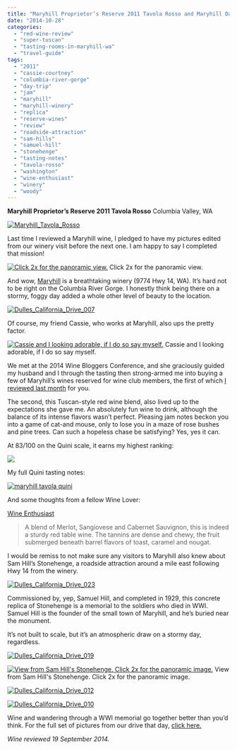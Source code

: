 ```yaml
---
title: "Maryhill Proprietor’s Reserve 2011 Tavola Rosso and Maryhill Day Trip"
date: "2014-10-28"
categories:
  - "red-wine-review"
  - "super-tuscan"
  - "tasting-rooms-in-maryhill-wa"
  - "travel-guide"
tags:
  - "2011"
  - "cassie-courtney"
  - "columbia-river-gorge"
  - "day-trip"
  - "jam"
  - "maryhill"
  - "maryhill-winery"
  - "replica"
  - "reserve-wines"
  - "review"
  - "roadside-attraction"
  - "sam-hills"
  - "samuel-hill"
  - "stonehenge"
  - "tasting-notes"
  - "tavola-rosso"
  - "washington"
  - "wine-enthusiast"
  - "winery"
  - "woody"
---
```


**Maryhill Proprietor’s Reserve 2011 Tavola Rosso** Columbia Valley, WA

[![Maryhill_Tavola_Rosso](http://s3.amazonaws.com/thegourmez-wpmedia/2014/10/Maryhill_Tavola_Rosso-332x500.jpg)](http://www.rebeccagomezfarrell.com/2014/10/maryhill-proprietors-reserve-2011-tavola-rosso/maryhill_tavola_rosso/)

Last time I reviewed a Maryhill wine, I pledged to have my pictures edited from our winery visit before the next one. I am happy to say I completed that mission!




<div class="caption">

[![Click 2x for the panoramic view.](http://s3.amazonaws.com/thegourmez-wpmedia/2014/10/Dulles_California_Drive_001.jpg)](http://www.rebeccagomezfarrell.com/2014/10/maryhill-proprietors-reserve-2011-tavola-rosso/dulles_california_drive_001/) Click 2x for the panoramic view.</div>


And wow, [Maryhill](http://www.maryhillwinery.com/) is a breathtaking winery (9774 Hwy 14, WA). It’s hard not to be right on the Columbia River Gorge. I honestly think being there on a stormy, foggy day added a whole other level of beauty to the location.

[![Dulles_California_Drive_007](http://s3.amazonaws.com/thegourmez-wpmedia/2014/10/Dulles_California_Drive_007-500x168.jpg)](http://www.rebeccagomezfarrell.com/2014/10/maryhill-proprietors-reserve-2011-tavola-rosso/dulles_california_drive_007/)

Of course, my friend Cassie, who works at Maryhill, also ups the pretty factor.




<div class="caption">

[![Cassie and I looking adorable, if I do so say myself.](http://s3.amazonaws.com/thegourmez-wpmedia/2014/10/Dulles_California_Drive_006.jpg)](http://www.rebeccagomezfarrell.com/2014/10/maryhill-proprietors-reserve-2011-tavola-rosso/dulles_california_drive_006/) Cassie and I looking adorable, if I do so say myself.</div>


We met at the 2014 Wine Bloggers Conference, and she graciously guided my husband and I through the tasting then strong-armed me into buying a few of Maryhill’s wines reserved for wine club members, the first of which [I reviewed last month](http://www.rebeccagomezfarrell.com/2014/10/maryhill-mourvedre-2011/) for you.

The second, this Tuscan-style red wine blend, also lived up to the expectations she gave me. An absolutely fun wine to drink, although the balance of its intense flavors wasn’t perfect. Pleasing jam notes beckon you into a game of cat-and mouse, only to lose you in a maze of rose bushes and pine trees. Can such a hopeless chase be satisfying? Yes, yes it can.

At 83/100 on the Quini scale, it earns my highest ranking:

[![](http://s3.amazonaws.com/thegourmez-wpmedia/2009/02/rating_truffle1.gif)](http://www.rebeccagomezfarrell.com/2009/02/silk-hope-winery-nc-traminette-2007/rating_truffle1/)

My full Quini tasting notes:

[![maryhill tavola quini](http://s3.amazonaws.com/thegourmez-wpmedia/2014/10/maryhill-tavola-quini.jpg)](http://www.rebeccagomezfarrell.com/2014/10/maryhill-proprietors-reserve-2011-tavola-rosso/maryhill-tavola-quini/)

And some thoughts from a fellow Wine Lover:

[Wine Enthusiast](http://buyingguide.winemag.com/wineries/maryhill/proprietors-reserve-tavola-rosso)

> A blend of Merlot, Sangiovese and Cabernet Sauvignon, this is indeed a sturdy red table wine. The tannins are dense and chewy, the fruit submerged beneath barrel flavors of toast, caramel and nougat.

I would be remiss to not make sure any visitors to Maryhill also knew about Sam Hill’s Stonehenge, a roadside attraction around a mile east following Hwy 14 from the winery.

[![Dulles_California_Drive_023](http://s3.amazonaws.com/thegourmez-wpmedia/2014/10/Dulles_California_Drive_023.jpg)](http://www.rebeccagomezfarrell.com/2014/10/maryhill-proprietors-reserve-2011-tavola-rosso/dulles_california_drive_023/)

Commissioned by, yep, Samuel Hill, and completed in 1929, this concrete replica of Stonehenge is a memorial to the soldiers who died in WWI. Samuel Hill is the founder of the small town of Maryhill, and he’s buried near the monument.

It’s not built to scale, but it’s an atmospheric draw on a stormy day, regardless.

[![Dulles_California_Drive_019](http://s3.amazonaws.com/thegourmez-wpmedia/2014/10/Dulles_California_Drive_019.jpg)](http://www.rebeccagomezfarrell.com/2014/10/maryhill-proprietors-reserve-2011-tavola-rosso/dulles_california_drive_019/)




<div class="caption">

[![View from Sam Hill's Stonehenge. Click 2x for the panoramic image.](http://s3.amazonaws.com/thegourmez-wpmedia/2014/10/Dulles_California_Drive_015.jpg)](http://www.rebeccagomezfarrell.com/2014/10/maryhill-proprietors-reserve-2011-tavola-rosso/dulles_california_drive_015/) View from Sam Hill's Stonehenge. Click 2x for the panoramic image.</div>


[![Dulles_California_Drive_012](http://s3.amazonaws.com/thegourmez-wpmedia/2014/10/Dulles_California_Drive_012.jpg)](http://www.rebeccagomezfarrell.com/2014/10/maryhill-proprietors-reserve-2011-tavola-rosso/dulles_california_drive_012/)

[![Dulles_California_Drive_010](http://s3.amazonaws.com/thegourmez-wpmedia/2014/10/Dulles_California_Drive_010.jpg)](http://www.rebeccagomezfarrell.com/2014/10/maryhill-proprietors-reserve-2011-tavola-rosso/dulles_california_drive_010/)

Wine and wandering through a WWI memorial go together better than you’d think. For the full set of pictures from our drive that day, [click here.](https://www.facebook.com/media/set/?set=a.10152377585244607.1073741915.567409606&type=1&l=21af519bbc "Facebook album")

_Wine reviewed 19 September 2014._
